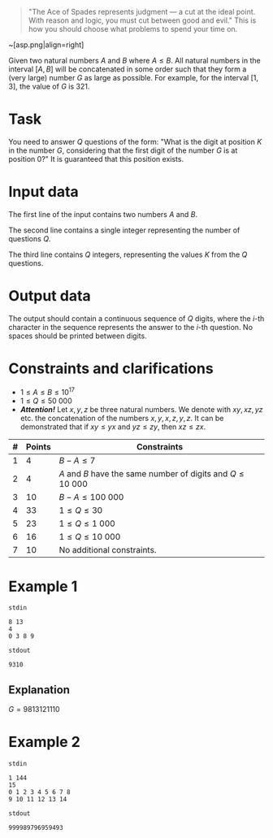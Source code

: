 > "The Ace of Spades represents judgment — a cut at the ideal point. With reason and logic, you must cut between good and evil." This is how you should choose what problems to spend your time on.

~[asp.png|align=right]

Given two natural numbers $A$ and $B$ where $A \leq B$. All natural numbers in the interval $[A, B]$ will be concatenated in some order such that they form a (very large) number $G$ as large as possible. For example, for the interval $[1, 3]$, the value of $G$ is $321$.

# Task

You need to answer $Q$ questions of the form: "What is the digit at position $K$ in the number $G$, considering that the first digit of the number $G$ is at position $0$?" It is guaranteed that this position exists.

# Input data

The first line of the input contains two numbers $A$ and $B$.

The second line contains a single integer representing the number of questions $Q$.

The third line contains $Q$ integers, representing the values $K$ from the $Q$ questions.

# Output data

The output should contain a continuous sequence of $Q$ digits, where the $i$-th character in the sequence represents the answer to the $i$-th question. No spaces should be printed between digits.

# Constraints and clarifications

* $1 \leq A \leq B \leq 10^{17}$
* $1 \leq Q \leq 50\ 000$
* _**Attention!**_ Let $x, y, z$ be three natural numbers. We denote with $xy, xz, yz$ etc. the concatenation of the numbers $x, y, x, z, y, z$. It can be demonstrated that if $xy \leq yx$ and $yz \leq zy$, then $xz \leq zx$.

| # | Points | Constraints          |
| - | ------ | -------------------- |
| 1 | 4      | $B - A \leq 7$       |
| 2 | 4      | $A$ and $B$ have the same number of digits and $Q \leq 10\ 000$ |
| 3 | 10     | $B - A \leq 100\ 000$|
| 4 | 33     | $1 \leq Q \leq 30$   |
| 5 | 23     | $1 \leq Q \leq 1\ 000$|
| 6 | 16     | $1 \leq Q \leq 10\ 000$|
| 7 | 10     | No additional constraints.    |

# Example 1

`stdin`
```
8 13
4
0 3 8 9
```

`stdout`
```
9310
```

## Explanation

$G = 9813121110$

# Example 2

`stdin`
```
1 144
15
0 1 2 3 4 5 6 7 8
9 10 11 12 13 14
```

`stdout`
```
999989796959493
```